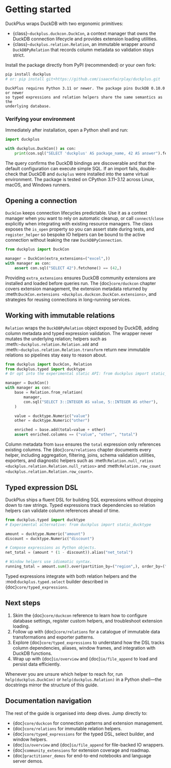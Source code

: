# Getting started

DuckPlus wraps DuckDB with two ergonomic primitives:

- {class}`~duckplus.duckcon.DuckCon`, a context manager that owns the DuckDB
  connection lifecycle and provides extension loading utilities.
- {class}`~duckplus.relation.Relation`, an immutable wrapper around
  ``DuckDBPyRelation`` that records column metadata so validation stays strict.

Install the package directly from PyPI (recommended) or your own fork:

```bash
pip install duckplus
# or: pip install git+https://github.com/isaacnfairplay/duckplus.git
```

```{note}
DuckPlus requires Python 3.11 or newer. The package pins DuckDB 0.10.0 or newer
so typed expressions and relation helpers share the same semantics as the
underlying database.
```

### Verifying your environment

Immediately after installation, open a Python shell and run:

```python
import duckplus

with duckplus.DuckCon() as con:
    print(con.sql("SELECT 'duckplus' AS package_name, 42 AS answer").fetchall())
```

The query confirms the DuckDB bindings are discoverable and that the default
configuration can execute simple SQL. If an import fails, double-check that
DuckDB and ``duckplus`` were installed into the same virtual environment. The
package is tested on CPython 3.11–3.12 across Linux, macOS, and Windows runners.

## Opening a connection

`DuckCon` keeps connection lifecycles predictable. Use it as a context manager
when you want to rely on automatic cleanup, or call ``connect``/``close``
explicitly when integrating with existing resource managers. The class exposes
the ``is_open`` property so you can assert state during tests, and
``register_helper`` so bespoke IO helpers can be bound to the active connection
without leaking the raw ``DuckDBPyConnection``.

```python
from duckplus import DuckCon

manager = DuckCon(extra_extensions=("excel",))
with manager as con:
    assert con.sql("SELECT 42").fetchone() == (42,)
```

Providing ``extra_extensions`` ensures DuckDB community extensions are installed
and loaded before queries run. The {doc}`core/duckcon` chapter covers extension
management, the extension metadata returned by :meth:`DuckCon.extensions
<duckplus.duckcon.DuckCon.extensions>`, and strategies for reusing connections in
long-running services.

## Working with immutable relations

`Relation` wraps the ``DuckDBPyRelation`` object exposed by DuckDB, adding column
metadata and typed expression validation. The wrapper never mutates the
underlying relation; helpers such as :meth:`~duckplus.relation.Relation.add` and
:meth:`~duckplus.relation.Relation.transform` return new immutable relations so
pipelines stay easy to reason about.

```python
from duckplus import DuckCon, Relation
from duckplus.typed import ducktype
# Or opt into the experimental static API: from duckplus import static_ducktype

manager = DuckCon()
with manager as con:
    base = Relation.from_relation(
        manager,
        con.sql("SELECT 3::INTEGER AS value, 5::INTEGER AS other"),
    )

    value = ducktype.Numeric("value")
    other = ducktype.Numeric("other")

    enriched = base.add(total=value + other)
    assert enriched.columns == ("value", "other", "total")
```

Column metadata from ``base`` ensures the ``total`` expression only references
existing columns. The {doc}`core/relations` chapter documents every helper,
including aggregation, filtering, joins, schema validation utilities, exporters,
and diagnostic helpers such as :meth:`Relation.null_ratios
<duckplus.relation.Relation.null_ratios>` and :meth:`Relation.row_count
<duckplus.relation.Relation.row_count>`.

## Typed expression DSL

DuckPlus ships a fluent DSL for building SQL expressions without dropping down
to raw strings. Typed expressions track dependencies so relation helpers can
validate column references ahead of time.

```python
from duckplus.typed import ducktype
# Experimental alternative: from duckplus import static_ducktype

amount = ducktype.Numeric("amount")
discount = ducktype.Numeric("discount")

# Compose expressions as Python objects.
net_total = (amount * (1 - discount)).alias("net_total")

# Window helpers use idiomatic syntax.
running_total = amount.sum().over(partition_by=("region",), order_by=("date",))
```

Typed expressions integrate with both relation helpers and the
:mod:`duckplus.typed.select` builder described in {doc}`core/typed_expressions`.

## Next steps

1. Skim the {doc}`core/duckcon` reference to learn how to configure database
   settings, register custom helpers, and troubleshoot extension loading.
2. Follow up with {doc}`core/relations` for a catalogue of immutable data
   transformations and exporter patterns.
3. Explore {doc}`core/typed_expressions` to understand how the DSL tracks column
   dependencies, aliases, window frames, and integration with DuckDB functions.
4. Wrap up with {doc}`io/overview` and {doc}`io/file_append` to load and persist
   data efficiently.

Whenever you are unsure which helper to reach for, run ``help(duckplus.DuckCon)``
or ``help(duckplus.Relation)`` in a Python shell—the docstrings mirror the
structure of this guide.

## Documentation navigation

The rest of the guide is organised into deep dives. Jump directly to:

- {doc}`core/duckcon` for connection patterns and extension management.
- {doc}`core/relations` for immutable relation helpers.
- {doc}`core/typed_expressions` for the typed DSL, select builder, and window
  helpers.
- {doc}`io/overview` and {doc}`io/file_append` for file-backed IO wrappers.
- {doc}`community_extensions` for extension coverage and roadmap.
- {doc}`practitioner_demos` for end-to-end notebooks and language server demos.
